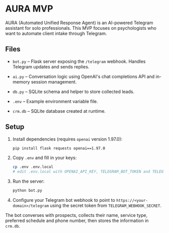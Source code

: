# AURA MVP

AURA (Automated Unified Response Agent) is an AI-powered Telegram assistant for solo professionals. This MVP focuses on psychologists who want to automate client intake through Telegram.

## Files
- `bot.py` – Flask server exposing the `/telegram` webhook. Handles Telegram updates and sends replies.

- `ai.py` – Conversation logic using OpenAI's chat completions API and in-memory session management.
- `db.py` – SQLite schema and helper to store collected leads.
- `.env` – Example environment variable file.
- `crm.db` – SQLite database created at runtime.

## Setup
1. Install dependencies (requires `openai` version 1.97.0):
   ```bash
   pip install flask requests openai==1.97.0
   ```
2. Copy `.env` and fill in your keys:
   ```bash
   cp .env .env.local
   # edit .env.local with OPENAI_API_KEY, TELEGRAM_BOT_TOKEN and TELEGRAM_WEBHOOK_SECRET
   ```
3. Run the server:
   ```bash
   python bot.py
   ```
4. Configure your Telegram bot webhook to point to `https://<your-domain>/telegram` using the secret token from `TELEGRAM_WEBHOOK_SECRET`.


The bot converses with prospects, collects their name, service type, preferred schedule and phone number, then stores the information in `crm.db`.